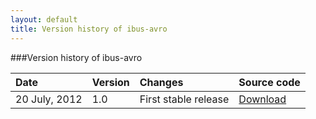 ```yaml
---
layout: default
title: Version history of ibus-avro
---
```


###Version history of ibus-avro


Date | Version | Changes | Source code
:------------ | :------------- | :------------ | :------------
20 July, 2012 | 1.0  | First stable release  | [Download](https://github.com/sarim/ibus-avro/zipball/1.0)